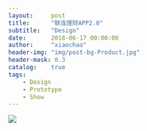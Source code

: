 ```yaml
---
layout:     post
title:      "联连理财APP2.0"
subtitle:   "Design"
date:       2018-06-17 00:00:00
author:     "xiaochao"
header-img: "img/post-bg-Product.jpg"
header-mask: 0.3
catalog:    true
tags:
    - Design
    - Prototype
    - Show
---
```


![](/img/Design/lianlian.png)








